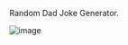 Random Dad Joke Generator.

![image](https://github.com/genze121/Dad-Joke-Generator/assets/45147588/060b65cf-599f-40f4-8515-0dd3de06495e)

